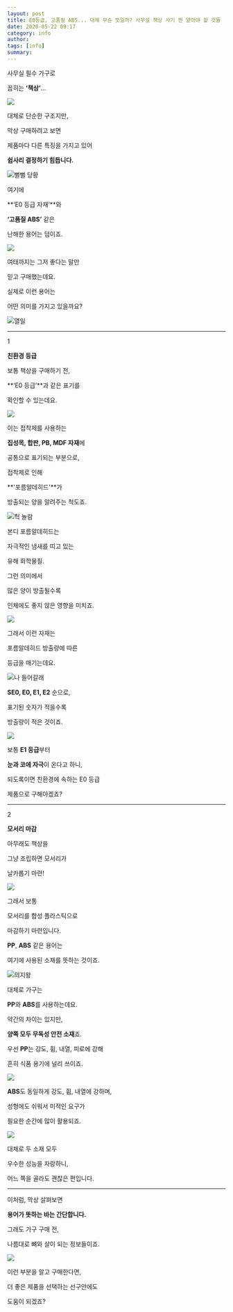 ```yaml
---
layout: post
title: E0등급, 고품질 ABS... 대체 무슨 뜻일까? 사무실 책상 사기 전 알아야 할 것들
date: 2020-05-22 09:17
category: info
author: 
tags: [info]
summary: 
---
```



사무실 필수 가구로

꼽히는  **‘책상’**...

![](https://img1.daumcdn.net/thumb/R720x0/?fname=https%3A%2F%2Ft1.daumcdn.net%2Fliveboard%2Fpnn%2F97c8c4e0572e4886ba1c67138a4cbbd4.jpg)

대체로 단순한 구조지만,

막상 구매하려고 보면

제품마다 다른 특징을 가지고 있어

**쉽사리 결정하기 힘듭니다.**

![뻘뻘 당황](https://t1.daumcdn.net/liveboard/emoticon/kakaofriends/v3/ryan/013.gif)

여기에

**‘E0 등급 자재’**와

**‘고품질 ABS’**  같은

난해한 용어는 덤이죠.

![](https://img1.daumcdn.net/thumb/R720x0/?fname=https%3A%2F%2Ft1.daumcdn.net%2Fliveboard%2Fpnn%2Ff5e53dffc7864b189c7cdbfb572dc85f.jpg)

여태까지는 그저 좋다는 말만

믿고 구매했는데요.

  

실제로 이런 용어는

어떤 의미를 가지고 있을까요?

![열일](https://t1.daumcdn.net/liveboard/emoticon/kakaofriends/v3/ryanspecial/emot_019_x3.gif)

----------

1

**친환경 등급**

보통 책상을 구매하기 전,

**‘E0 등급’**과 같은 표기를

확인할 수 있는데요.

![](https://img1.daumcdn.net/thumb/R720x0/?fname=https%3A%2F%2Ft1.daumcdn.net%2Fliveboard%2Fpnn%2Ff7c41bf246b343c69991f3b0a97b2752.JPG)

이는 접착제를 사용하는

**집성목, 합판, PB, MDF 자재**에

공통으로 표기되는 부분으로,

접착제로 인해

**'포름알데히드'**가

방출되는 양을 알려주는 척도죠.

![헉 놀람](https://t1.daumcdn.net/liveboard/emoticon/kakaofriends/v3/ryanspecial/emot_017_x3.gif)

본디 포름알데히드는

자극적인 냄새를 띠고 있는

유해 화학물질.

그런 의미에서

많은 양이 방출될수록

인체에도 좋지 않은 영향을 미치죠.

![](https://img1.daumcdn.net/thumb/R720x0/?fname=https%3A%2F%2Ft1.daumcdn.net%2Fliveboard%2Fpnn%2F3e1cbb00682c4cf69087a660f5c75cd6.jpg)

그래서 이런 자재는

포름알데히드 방출량에 따른

등급을 매기는데요.

![나 들어갈래](https://t1.daumcdn.net/liveboard/emoticon/kakaofriends/v3/ryanspecial/emot_021_x3.gif)

**SE0, E0, E1, E2** 순으로,

표기된 숫자가 적을수록

방출량이 적은 것이죠.

![](https://img1.daumcdn.net/thumb/R720x0/?fname=https%3A%2F%2Ft1.daumcdn.net%2Fliveboard%2Fpnn%2F33d3501a5f2643d8aa66a7ec771c6d98.jpg)

보통  **E1 등급**부터

**눈과 코에 자극**이 온다고 하니,

되도록이면 친환경에 속하는 E0 등급

제품으로 구해야겠죠?

----------

2

**모서리 마감**

아무래도 책상을

그냥 조립하면 모서리가

날카롭기 마련!

![](https://img1.daumcdn.net/thumb/R720x0/?fname=https%3A%2F%2Ft1.daumcdn.net%2Fliveboard%2Fpnn%2F15750e1e50a844afb8542a61762359cd.JPG)

그래서 보통

모서리를 합성 플라스틱으로

마감하기 마련입니다.

**PP**,  **ABS** 같은 용어는

여기에 사용된 소재를 뜻하는 것이죠.

![의지왕](https://t1.daumcdn.net/liveboard/emoticon/kakaofriends/v3/ryan/022.gif)

대체로 가구는

**PP**와  **ABS**를 사용하는데요.

약간의 차이는 있지만,

**양쪽 모두 무독성 안전 소재**죠.

우선  **PP**는 강도, 휨, 내열, 피로에 강해

흔히 식품 용기에 널리 쓰이죠.

![](https://img1.daumcdn.net/thumb/R720x0/?fname=https%3A%2F%2Ft1.daumcdn.net%2Fliveboard%2Fpnn%2Fdb84d8341cd54ce0b7c1c449307714b5.jpg)

**ABS**도 동일하게 강도, 휨, 내열에 강하며,

성형에도 쉬워서 미적인 요구가

필요한 순간에 많이 활용되죠.

![](https://img1.daumcdn.net/thumb/R720x0/?fname=https%3A%2F%2Ft1.daumcdn.net%2Fliveboard%2Fpnn%2Fc0d2e5144e834ed9babbf2d07f1c3704.JPG)

대체로 두 소재 모두

우수한 성능을 자랑하니,

어느 쪽을 골라도 괜찮은 편입니다.

----------

이처럼, 막상 살펴보면

**용어가 뜻하는 바는 간단합니다.**

그래도 가구 구매 전,

나름대로 뼈와 살이 되는 정보들이죠.

![](https://img1.daumcdn.net/thumb/R720x0/?fname=https%3A%2F%2Ft1.daumcdn.net%2Fliveboard%2Fpnn%2Fd1f01ac150a740f18f6bce274aaeff40.JPG)

이런 부분을 알고 구매한다면,  

더 좋은 제품을 선택하는 선구안에도

도움이 되겠죠?